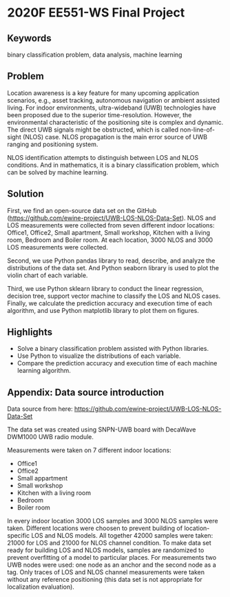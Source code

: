 # 2020F EE551-WS Final Project

## Keywords
binary classification problem, data analysis, machine learning

## Problem
 
Location awareness is a key feature for many upcoming application scenarios, e.g., asset tracking, autonomous navigation or ambient assisted living. For indoor environments, ultra-wideband (UWB) technologies have been proposed due to the superior time-resolution. However, the environmental characteristic of the positioning site is complex and dynamic. The direct UWB signals might be obstructed, which is called non-line-of-sight (NLOS) case. NLOS propagation is the main error source of UWB ranging and positioning system.

NLOS identification attempts to distinguish between LOS and NLOS conditions. And in mathematics, it is a binary classification problem, which can be solved by machine learning.


## Solution
First, we find an open-source data set on the GitHub (https://github.com/ewine-project/UWB-LOS-NLOS-Data-Set). NLOS and LOS measurements were collected from seven different indoor locations: Office1, Office2, Small apartment, Small workshop, Kitchen with a living room, Bedroom and Boiler room. At each location, 3000 NLOS and 3000 LOS measurements were collected.

Second, we use Python pandas library to read, describe, and analyze the distributions of the data set. And Python seaborn library is used to plot the violin chart of each variable.

Third, we use Python sklearn library to conduct the linear regression, decision tree, support vector machine to classify the LOS and NLOS cases.
Finally, we calculate the prediction accuracy and execution time of each algorithm, and use Python matplotlib library to plot them on figures.


## Highlights
* Solve a binary classification problem assisted with Python libraries.
* Use Python to visualize the distributions of each variable.
* Compare the prediction accuracy and execution time of each machine learning algorithm.


## Appendix: Data source introduction

Data source from here: https://github.com/ewine-project/UWB-LOS-NLOS-Data-Set

The data set was created using SNPN-UWB board with DecaWave DWM1000 UWB radio module.

Measurements were taken on 7 different indoor locations:

- Office1
- Office2
- Small appartment
- Small workshop
- Kitchen with a living room
- Bedroom
- Boiler room

In every indoor location 3000 LOS samples and 3000 NLOS samples were taken. Different locations were choosen to prevent building of location-specific LOS and NLOS models. All together 42000 samples were taken: 21000 for LOS and 21000 for NLOS channel condition. To make data set ready for building LOS and NLOS models, samples are randomized to prevent overfitting of a model to particular places. For measurements two UWB nodes were used: one node as an anchor and the second node as a tag. Only traces of LOS and NLOS channel measurements were taken without any reference positioning (this data set is not appropriate for localization evaluation).